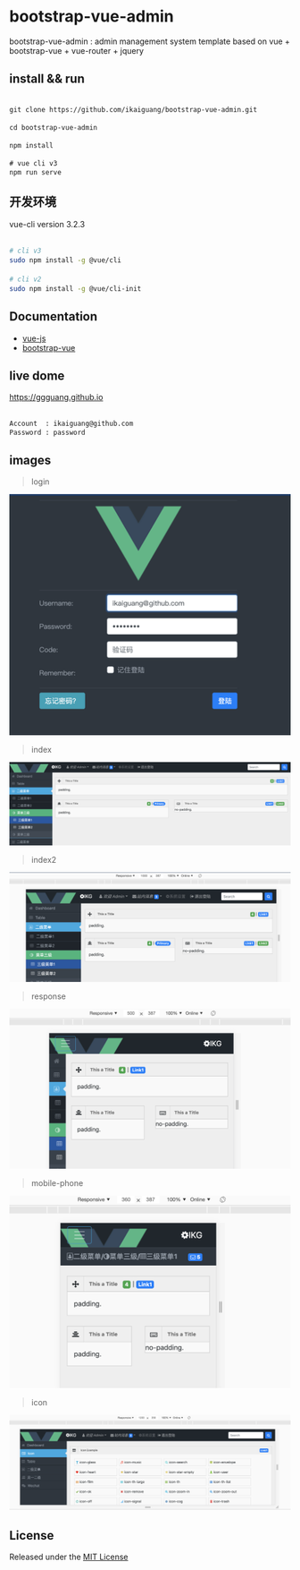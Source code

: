 # bootstrap-vue-admin

bootstrap-vue-admin : admin management system template based on vue + bootstrap-vue + vue-router + jquery

## install && run

```base

git clone https://github.com/ikaiguang/bootstrap-vue-admin.git

cd bootstrap-vue-admin

npm install

# vue cli v3
npm run serve

```

## 开发环境

vue-cli version 3.2.3

```bash

# cli v3
sudo npm install -g @vue/cli

# cli v2
sudo npm install -g @vue/cli-init

```

## Documentation

- [vue-js](https://cn.vuejs.org/)
- [bootstrap-vue](https://bootstrap-vue.js.org/)

## live dome

https://ggguang.github.io

```text

Account  : ikaiguang@github.com
Password : password

```

## images

> login

![login.png](public/readme/login.png)

> index

![index.png](public/readme/index.png)

> index2

![index2.png](public/readme/index2.png)

> response

![response.png](public/readme/response.png)

> mobile-phone

![mobile-phone.png](public/readme/mobile-phone.png)

> icon

![mobile-phone.png](public/readme/icon.png)

## License

Released under the [MIT License](License)
